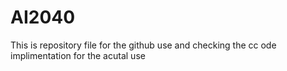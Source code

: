 # AI2040
This is repository file for the github use and checking the cc ode implimentation for the acutal use
